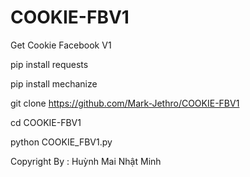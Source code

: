 # COOKIE-FBV1
Get Cookie Facebook V1

pip install requests

pip install mechanize

git clone https://github.com/Mark-Jethro/COOKIE-FBV1

cd COOKIE-FBV1

python COOKIE_FBV1.py

Copyright By : Huỳnh Mai Nhật Minh
